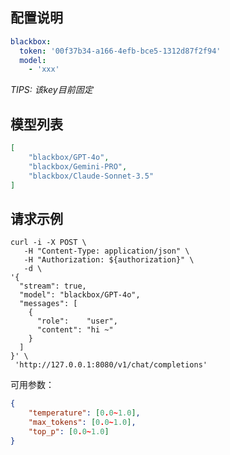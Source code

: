 ## 配置说明

```config.yaml
blackbox:
  token: '00f37b34-a166-4efb-bce5-1312d87f2f94'
  model:
    - 'xxx'
```

*TIPS: 该key目前固定*

## 模型列表

```json
[
    "blackbox/GPT-4o",
    "blackbox/Gemini-PRO",
    "blackbox/Claude-Sonnet-3.5"
]
```

## 请求示例

```shell
curl -i -X POST \
   -H "Content-Type: application/json" \
   -H "Authorization: ${authorization}" \
   -d \
'{
  "stream": true,
  "model": "blackbox/GPT-4o",
  "messages": [
    {
      "role":    "user",
      "content": "hi ~"
    }
  ]
}' \
 'http://127.0.0.1:8080/v1/chat/completions'
```

可用参数：

```json
{
    "temperature": [0.0~1.0],
    "max_tokens": [0.0~1.0],
    "top_p": [0.0~1.0]
}
```

